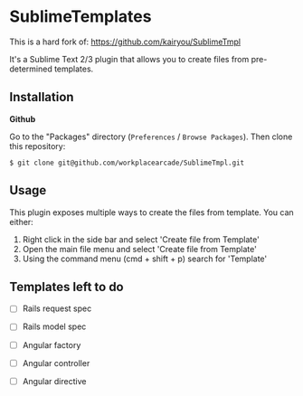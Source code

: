 SublimeTemplates
===========
This is a hard fork of: https://github.com/kairyou/SublimeTmpl

It's a Sublime Text 2/3 plugin that allows you to create files from pre-determined templates.

Installation
------------

**Github**

Go to the "Packages" directory (`Preferences` / `Browse Packages`). Then clone this repository:

    $ git clone git@github.com/workplacearcade/SublimeTmpl.git

Usage
-----

This plugin exposes multiple ways to create the files from template. You can either:

1. Right click in the side bar and select 'Create file from Template'
2. Open the main file menu and select 'Create file from Template'
3. Using the command menu (cmd + shift + p) search for 'Template'

Templates left to do
--------------------

- [ ] Rails request spec
- [ ] Rails model spec
- [ ] Angular factory
- [ ] Angular controller
- [ ] Angular directive

